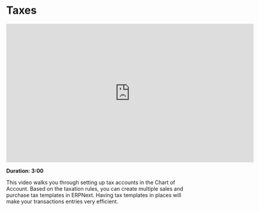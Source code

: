 # Taxes

<iframe width="660" height="371" src="https://www.youtube.com/embed/nQ1zZdPgdaQ" frameborder="0" allowfullscreen></iframe>

**Duration: 3:00**

This video walks you through setting up tax accounts in the Chart of Account. Based on the taxation rules, you can create multiple sales and purchase tax templates in ERPNext. Having tax templates in places will make your transactions entries very efficient.
